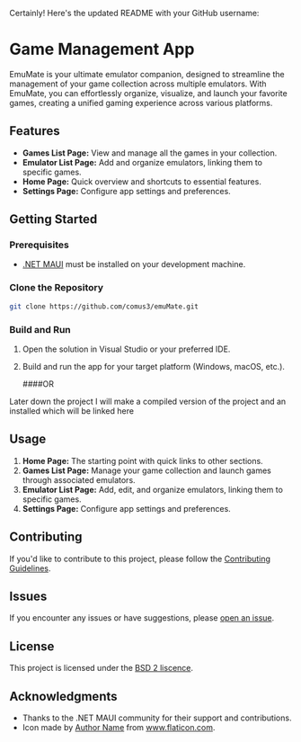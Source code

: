 Certainly! Here's the updated README with your GitHub username:

# Game Management App

EmuMate is your ultimate emulator companion, designed to streamline the management of your game collection across multiple emulators. With EmuMate, you can effortlessly organize, visualize, and launch your favorite games, creating a unified gaming experience across various platforms.

## Features

- **Games List Page:** View and manage all the games in your collection.
- **Emulator List Page:** Add and organize emulators, linking them to specific games.
- **Home Page:** Quick overview and shortcuts to essential features.
- **Settings Page:** Configure app settings and preferences.

## Getting Started

### Prerequisites

- [.NET MAUI](https://dotnet.microsoft.com/apps/maui) must be installed on your development machine.

### Clone the Repository

```bash
git clone https://github.com/comus3/emuMate.git
```

### Build and Run

1. Open the solution in Visual Studio or your preferred IDE.
2. Build and run the app for your target platform (Windows, macOS, etc.).

   ####OR

Later down the project I will make a compiled version of the project and an installed which will be linked here

## Usage

1. **Home Page:** The starting point with quick links to other sections.
2. **Games List Page:** Manage your game collection and launch games through associated emulators.
3. **Emulator List Page:** Add, edit, and organize emulators, linking them to specific games.
4. **Settings Page:** Configure app settings and preferences.

## Contributing

If you'd like to contribute to this project, please follow the [Contributing Guidelines](CONTRIBUTING.md).

## Issues

If you encounter any issues or have suggestions, please [open an issue](https://github.com/comus3/emuMate/issues).

## License

This project is licensed under the [BSD 2 liscence](LICENSE.md).

## Acknowledgments

- Thanks to the .NET MAUI community for their support and contributions.
- Icon made by [Author Name](https://www.flaticon.com/authors/author) from www.flaticon.com.


